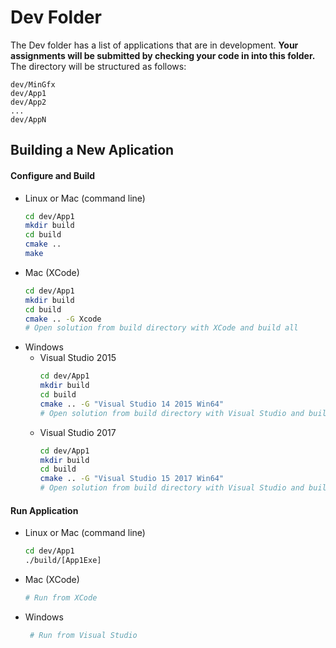 
# Dev Folder

The Dev folder has a list of applications that are in development.  **Your assignments will be submitted by checking your code in into this folder.**  The directory will be structured as follows:

```
dev/MinGfx
dev/App1
dev/App2
...
dev/AppN
```

## Building a New Aplication

#### Configure and Build

* Linux or Mac (command line)
    ```bash
    cd dev/App1
    mkdir build
    cd build
    cmake ..
    make
    ```
* Mac (XCode)
    ```bash
    cd dev/App1
    mkdir build
    cd build
    cmake .. -G Xcode
    # Open solution from build directory with XCode and build all
    ```
* Windows
  * Visual Studio 2015
      ```bash
      cd dev/App1
      mkdir build
      cd build
      cmake .. -G "Visual Studio 14 2015 Win64" 
      # Open solution from build directory with Visual Studio and build all
      ```
  * Visual Studio 2017
      ```bash
      cd dev/App1
      mkdir build
      cd build
      cmake .. -G "Visual Studio 15 2017 Win64" 
      # Open solution from build directory with Visual Studio and build all
      ```
#### Run Application

* Linux or Mac (command line)
    ```bash
    cd dev/App1
    ./build/[App1Exe]
    ```
* Mac (XCode)
    ```bash
    # Run from XCode
    ```
*  Windows
   ```bash
    # Run from Visual Studio
   ```
